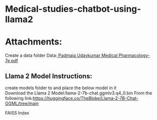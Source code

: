 # Medical-studies-chatbot-using-llama2


# Attachments:
Create a data folder
Data:[ Padmaja Udaykumar Medical Pharmacology-7e.pdf](https://drive.google.com/file/d/1VcQmLazPV8CWOYLfPOVs966nwux6TL_H/view?usp=sharing)

## Llama 2 Model Instructions: 
create models folder to and place the below model in it  
Download the Llama 2 Model:llama-2-7b-chat.ggmlv3.q4_0.bin
From the following link:https://huggingface.co/TheBloke/Llama-2-7B-Chat-GGML/tree/main 

FAISS Index
